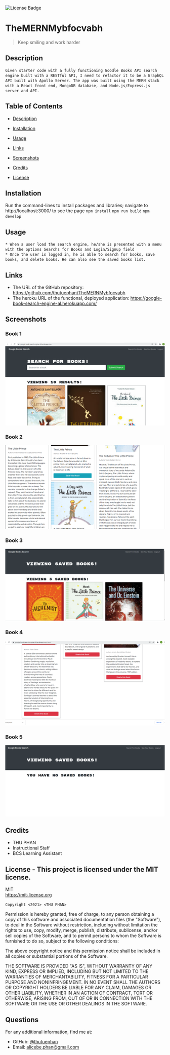 ![License Badge](https://img.shields.io/badge/license-MIT-green.svg)
# TheMERNMybfocvabh

  
  > Keep smiling and work harder
  
  ## Description
    Given starter code with a fully functioning Goodle Books API search engine built with a RESTful API, I need to refactor it to be a GraphQL API built with Apollo Server. The app was built using the MERN stack with a React front end, MongoDB database, and Node.js/Express.js server and API.

  ## Table of Contents
  - [Description](#)
  - [Installation](#installation)
  - [Usage](#usage)
  - [Links](#links)
  - [Screenshots](#screenshots)
  - [Credits](#credits)
  
  - [License](#license)

  ## Installation
   Run the command-lines to install packages and libraries; navigate to http://localhost:3000/ to see the page
    `npm install` 
    `npm run build`
    `npm develop`

  ## Usage
    * When a user load the search engine, he/she is presented with a menu with the options Searchs for Books and Login/Signup field
    * Once the user is logged in, he is able to search for books, save books, and delete books. He can also see the saved books list.
    
  ## Links
  * The URL of the GitHub repository: https://github.com/thutuephan/TheMERNMybfocvabh
  * The heroku URL of the functional, deployed application: https://google-book-search-engine-al.herokuapp.com/

  ## Screenshots
  ### Book 1
  ![book1](https://github.com/thutuephan/TheMERNMybfocvabh/blob/main/Assets/book1.png)
  ### Book 2
  ![book2](https://github.com/thutuephan/TheMERNMybfocvabh/blob/main/Assets/book2.png)
  ### Book 3
  ![book3](https://github.com/thutuephan/TheMERNMybfocvabh/blob/main/Assets/book3.png)
  ### Book 4
  ![book4](https://github.com/thutuephan/TheMERNMybfocvabh/blob/main/Assets/book4.png)
  ### Book 5
  ![book5](https://github.com/thutuephan/TheMERNMybfocvabh/blob/main/Assets/book5.png)

  

  ## Credits
  * THU PHAN  
  * Instructional Staff
  * BCS Learning Assistant
  
  ## License - This project is licensed under the MIT license.
  MIT
  <br>
  https://mit-license.org
  
    Copyright <2021> <THU PHAN>

Permission is hereby granted, free of charge, to any person obtaining a copy of this software and associated documentation files (the "Software"), to deal in the Software without restriction, including without limitation the rights to use, copy, modify, merge, publish, distribute, sublicense, and/or sell copies of the Software, and to permit persons to whom the Software is furnished to do so, subject to the following conditions:

The above copyright notice and this permission notice shall be included in all copies or substantial portions of the Software.

THE SOFTWARE IS PROVIDED "AS IS", WITHOUT WARRANTY OF ANY KIND, EXPRESS OR IMPLIED, INCLUDING BUT NOT LIMITED TO THE WARRANTIES OF MERCHANTABILITY, FITNESS FOR A PARTICULAR PURPOSE AND NONINFRINGEMENT. IN NO EVENT SHALL THE AUTHORS OR COPYRIGHT HOLDERS BE LIABLE FOR ANY CLAIM, DAMAGES OR OTHER LIABILITY, WHETHER IN AN ACTION OF CONTRACT, TORT OR OTHERWISE, ARISING FROM, OUT OF OR IN CONNECTION WITH THE SOFTWARE OR THE USE OR OTHER DEALINGS IN THE SOFTWARE.

  
  
  ## Questions
  For any additional information, find me at:
  <br>
  * GitHub: [@thutuephan](https://github.com/thutuephan)
  * Email: [alicebe.phan@gmail.com](mailto:alicebe.phan@gmail.com)


  

  

  



